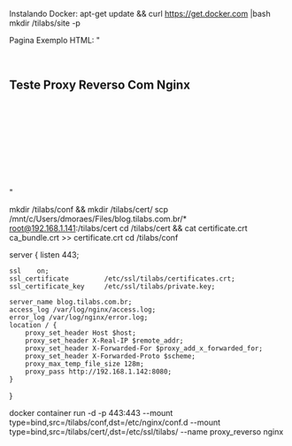 Instalando Docker:
apt-get update && curl https://get.docker.com |bash
mkdir /tilabs/site -p

Pagina Exemplo HTML:
"<p><br></p><h2>Teste Proxy Reverso Com Nginx</h2><p><br></p><p><br></p><p><br></p><p><br></p><p><br></p>"


mkdir /tilabs/conf && mkdir /tilabs/cert/
scp /mnt/c/Users/dmoraes/Files/blog.tilabs.com.br/* root@192.168.1.141:/tilabs/cert
cd /tilabs/cert && cat certificate.crt ca_bundle.crt >> certificate.crt
cd /tilabs/conf

server {
    listen   443;

    ssl    on;
    ssl_certificate    		/etc/ssl/tilabs/certificates.crt;
    ssl_certificate_key		/etc/ssl/tilabs/private.key;

    server_name blog.tilabs.com.br;
    access_log /var/log/nginx/access.log;
    error_log /var/log/nginx/error.log;
    location / {
        proxy_set_header Host $host;
        proxy_set_header X-Real-IP $remote_addr;
        proxy_set_header X-Forwarded-For $proxy_add_x_forwarded_for;
        proxy_set_header X-Forwarded-Proto $scheme;
        proxy_max_temp_file_size 128m;
        proxy_pass http://192.168.1.142:8080;
    }
}

docker container run -d -p 443:443 --mount type=bind,src=/tilabs/conf,dst=/etc/nginx/conf.d --mount type=bind,src=/tilabs/cert/,dst=/etc/ssl/tilabs/ --name proxy_reverso nginx

